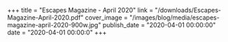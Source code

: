 +++
title = "Escapes Magazine - April 2020"
link = "/downloads/Escapes-Magazine-April-2020.pdf"
cover_image = "/images/blog/media/escapes-magazine-april-2020-900w.jpg"
publish_date = "2020-04-01 00:00:00"
date = "2020-04-01 00:00:0"
+++